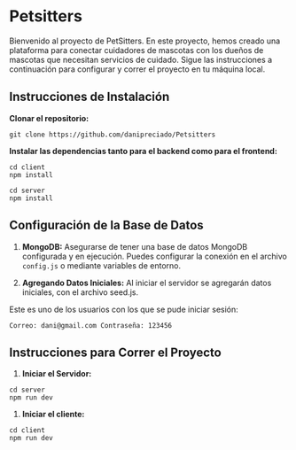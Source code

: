 # Petsitters


Bienvenido al proyecto de PetSitters. En este proyecto, hemos creado una plataforma para conectar cuidadores de mascotas con los dueños de mascotas que necesitan servicios de cuidado. Sigue las instrucciones a continuación para configurar y correr el proyecto en tu máquina local.

## Instrucciones de Instalación

**Clonar el repositorio:**

```
git clone https://github.com/danipreciado/Petsitters
```

**Instalar las dependencias tanto para el backend como para el frontend:**

```
cd client 
npm install
```

```
cd server
npm install
```
## Configuración de la Base de Datos
1. **MongoDB:**
Asegurarse de tener una base de datos MongoDB configurada y en ejecución. Puedes configurar la conexión en el archivo `config.js` o mediante variables de entorno.

2. **Agregando Datos Iniciales:**
Al iniciar el servidor se agregarán datos iniciales, con el archivo seed.js.

Este es uno de los usuarios con los que se pude iniciar sesión: 

`
Correo: dani@gmail.com
Contraseña: 123456
`

## Instrucciones para Correr el Proyecto

1. **Iniciar el Servidor:**

```
cd server
npm run dev
```
1. **Iniciar el cliente:**

```
cd client
npm run dev
```
